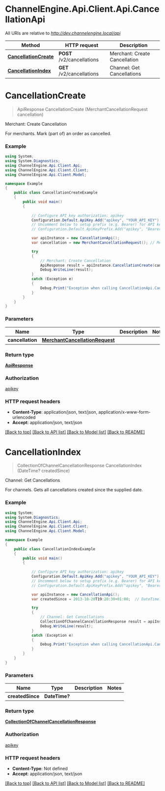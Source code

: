 # ChannelEngine.Api.Client.Api.CancellationApi

All URIs are relative to *http://dev.channelengine.local/api*

Method | HTTP request | Description
------------- | ------------- | -------------
[**CancellationCreate**](CancellationApi.md#cancellationcreate) | **POST** /v2/cancellations | Merchant: Create Cancellation
[**CancellationIndex**](CancellationApi.md#cancellationindex) | **GET** /v2/cancellations | Channel: Get Cancellations


<a name="cancellationcreate"></a>
# **CancellationCreate**
> ApiResponse CancellationCreate (MerchantCancellationRequest cancellation)

Merchant: Create Cancellation

For merchants.    Mark (part of) an order as cancelled.

### Example
```csharp
using System;
using System.Diagnostics;
using ChannelEngine.Api.Client.Api;
using ChannelEngine.Api.Client.Client;
using ChannelEngine.Api.Client.Model;

namespace Example
{
    public class CancellationCreateExample
    {
        public void main()
        {
            
            // Configure API key authorization: apikey
            Configuration.Default.ApiKey.Add("apikey", "YOUR_API_KEY");
            // Uncomment below to setup prefix (e.g. Bearer) for API key, if needed
            // Configuration.Default.ApiKeyPrefix.Add("apikey", "Bearer");

            var apiInstance = new CancellationApi();
            var cancellation = new MerchantCancellationRequest(); // MerchantCancellationRequest | 

            try
            {
                // Merchant: Create Cancellation
                ApiResponse result = apiInstance.CancellationCreate(cancellation);
                Debug.WriteLine(result);
            }
            catch (Exception e)
            {
                Debug.Print("Exception when calling CancellationApi.CancellationCreate: " + e.Message );
            }
        }
    }
}
```

### Parameters

Name | Type | Description  | Notes
------------- | ------------- | ------------- | -------------
 **cancellation** | [**MerchantCancellationRequest**](MerchantCancellationRequest.md)|  | 

### Return type

[**ApiResponse**](ApiResponse.md)

### Authorization

[apikey](../README.md#apikey)

### HTTP request headers

 - **Content-Type**: application/json, text/json, application/x-www-form-urlencoded
 - **Accept**: application/json, text/json

[[Back to top]](#) [[Back to API list]](../README.md#documentation-for-api-endpoints) [[Back to Model list]](../README.md#documentation-for-models) [[Back to README]](../README.md)

<a name="cancellationindex"></a>
# **CancellationIndex**
> CollectionOfChannelCancellationResponse CancellationIndex (DateTime? createdSince)

Channel: Get Cancellations

For channels.    Gets all cancellations created since the supplied date.

### Example
```csharp
using System;
using System.Diagnostics;
using ChannelEngine.Api.Client.Api;
using ChannelEngine.Api.Client.Client;
using ChannelEngine.Api.Client.Model;

namespace Example
{
    public class CancellationIndexExample
    {
        public void main()
        {
            
            // Configure API key authorization: apikey
            Configuration.Default.ApiKey.Add("apikey", "YOUR_API_KEY");
            // Uncomment below to setup prefix (e.g. Bearer) for API key, if needed
            // Configuration.Default.ApiKeyPrefix.Add("apikey", "Bearer");

            var apiInstance = new CancellationApi();
            var createdSince = 2013-10-20T19:20:30+01:00;  // DateTime? | 

            try
            {
                // Channel: Get Cancellations
                CollectionOfChannelCancellationResponse result = apiInstance.CancellationIndex(createdSince);
                Debug.WriteLine(result);
            }
            catch (Exception e)
            {
                Debug.Print("Exception when calling CancellationApi.CancellationIndex: " + e.Message );
            }
        }
    }
}
```

### Parameters

Name | Type | Description  | Notes
------------- | ------------- | ------------- | -------------
 **createdSince** | **DateTime?**|  | 

### Return type

[**CollectionOfChannelCancellationResponse**](CollectionOfChannelCancellationResponse.md)

### Authorization

[apikey](../README.md#apikey)

### HTTP request headers

 - **Content-Type**: Not defined
 - **Accept**: application/json, text/json

[[Back to top]](#) [[Back to API list]](../README.md#documentation-for-api-endpoints) [[Back to Model list]](../README.md#documentation-for-models) [[Back to README]](../README.md)

